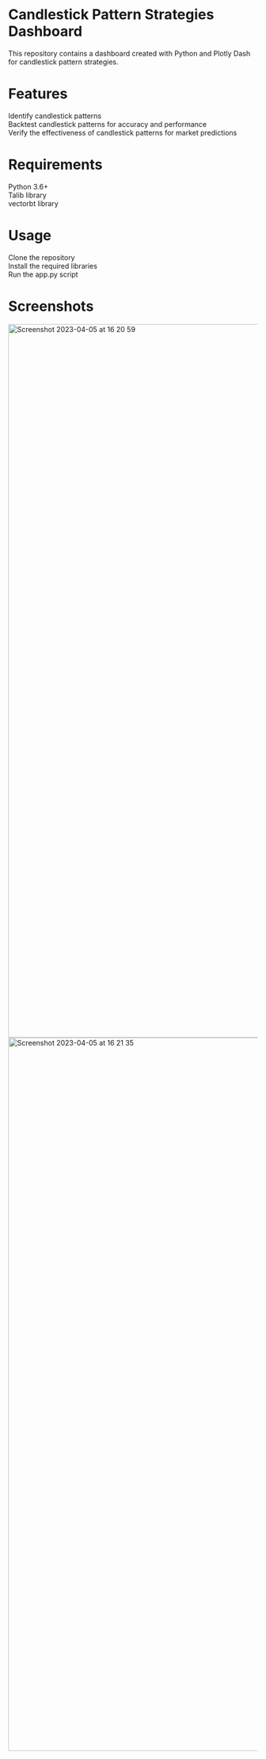 # Candlestick Pattern Strategies Dashboard

This repository contains a dashboard created with Python and Plotly Dash for candlestick pattern strategies.

# Features
Identify candlestick patterns<br>
Backtest candlestick patterns for accuracy and performance<br>
Verify the effectiveness of candlestick patterns for market predictions

# Requirements
Python 3.6+<br>
Talib library<br>
vectorbt library<br>

# Usage
Clone the repository<br>
Install the required libraries<br>
Run the app.py script<br>

# Screenshots
<img width="1440" alt="Screenshot 2023-04-05 at 16 20 59" src="https://user-images.githubusercontent.com/85077997/230202150-1d75dc72-3d2f-4338-825d-6c49a8b838ab.png">
<img width="1440" alt="Screenshot 2023-04-05 at 16 21 35" src="https://user-images.githubusercontent.com/85077997/230202199-99813294-d68e-46b7-a72f-b7c66d9130fb.png">

